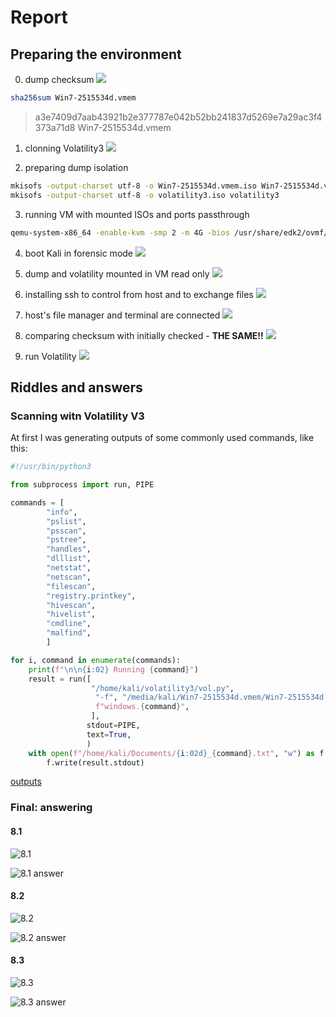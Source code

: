 # Report

## Preparing the environment

00. dump checksum
![](./img/00_dump-checksum.png)

```bash
sha256sum Win7-2515534d.vmem
```
> a3e7409d7aab43921b2e377787e042b52bb241837d5269e7a29ac3f4373a71d8  Win7-2515534d.vmem

01. clonning Volatility3
![](./img/02_clonning-volatility.png)

02. preparing dump isolation
```bash
mkisofs -output-charset utf-8 -o Win7-2515534d.vmem.iso Win7-2515534d.vmem
mkisofs -output-charset utf-8 -o volatility3.iso volatility3
```

03. running VM with mounted ISOs and ports passthrough
```bash
qemu-system-x86_64 -enable-kvm -smp 2 -m 4G -bios /usr/share/edk2/ovmf/OVMF_CODE.fd -drive file=kali-linux-2024.1-live-amd64.iso,format=raw,index=0,media=cdrom -drive file=Win7-2515534d.vmem.iso,format=raw,index=1,media=cdrom -drive file=volatility3.iso,format=raw,index=2,media=cdrom -nic hostfwd=tcp:127.0.0.1:9922-0.0.0.0:22,hostfwd=tcp:127.0.0.1:9980-0.0.0.0:80
```

04. boot Kali in forensic mode
![](./img/04_kali-selecting-forensic-mode.png)

05. dump and volatility mounted in VM read only
![](./img/05_dump-and-volatility-mounted.png)

06. installing ssh to control from host and to exchange files
![](./img/06_installing-ssh-in-vm.png)

07. host's file manager and terminal are connected
![](./img/07_file-manager-and-terminal-passthrough.png)

08. comparing checksum with initially checked - **THE SAME!!**
![](./img/08_checksum-again.png)

09. run Volatility
![](./img/09_volatility-running.png)


## Riddles and answers

### Scanning witn Volatility V3

At first I was generating outputs of some commonly used commands, like this:

```python
#!/usr/bin/python3

from subprocess import run, PIPE

commands = [
        "info",
        "pslist",
        "psscan",
        "pstree",
        "handles",
        "dlllist",
        "netstat",
        "netscan",
        "filescan",
        "registry.printkey",
        "hivescan",
        "hivelist",
        "cmdline",
        "malfind",
        ]

for i, command in enumerate(commands):
    print(f"\n\n{i:02} Running {command}")
    result = run([
                  "/home/kali/volatility3/vol.py",
                   "-f", "/media/kali/Win7-2515534d.vmem/Win7-2515534d.vmem",
                   f"windows.{command}",
                  ],
                 stdout=PIPE,
                 text=True,
                 )
    with open(f"/home/kali/Documents/{i:02d}_{command}.txt", "w") as f:
        f.write(result.stdout)
```

[outputs](./outputs)

### Final: answering

#### 8.1

![8.1](img/8.1.png)

![8.1 answer](img/8.1_answer.png)

#### 8.2

![8.2](img/8.2.png)

![8.2 answer](img/8.2_answer.png)

#### 8.3

![8.3](img/8.3.png)

![8.3 answer](img/8.3_answer.png)